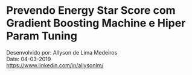 # Prevendo Energy Star Score com Gradient Boosting Machine e Hiper Param Tuning


Desenvolvido por: Allyson de Lima Medeiros    
Data: 04-03-2019    
https://www.linkedin.com/in/allysonlm/    
